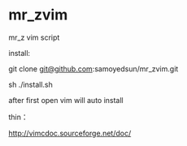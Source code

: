 # mr_zvim
mr_z vim script

install:

git clone git@github.com:samoyedsun/mr_zvim.git

sh ./install.sh

after first open vim will auto install

thin：

http://vimcdoc.sourceforge.net/doc/
